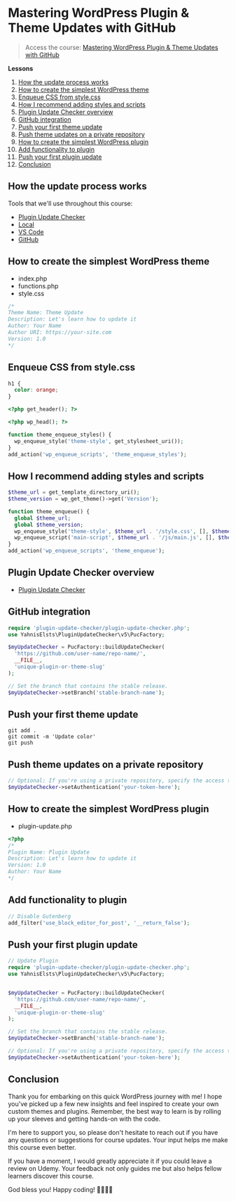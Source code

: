 # Mastering WordPress Plugin & Theme Updates with GitHub

> Access the course: [Mastering WordPress Plugin & Theme Updates with GitHub](https://www.udemy.com/course/draft/6229247/?referralCode=D5603E4C41EA25771004)

**Lessons**

 1. [How the update process works](#how-the-update-process-works)
  2. [How to create the simplest WordPress theme](#how-to-create-the-simplest-wordpress-theme)
  3. [Enqueue CSS from style.css](#enqueue-css-from-stylecss)
  4. [How I recommend adding styles and scripts](#how-i-recommend-adding-styles-and-scripts)
  5. [Plugin Update Checker overview](#plugin-update-checker-overview)
  6. [GitHub integration](#github-integration)
  7. [Push your first theme update](#push-your-first-theme-update)
  8. [Push theme updates on a private repository](#push-theme-updates-on-a-private-repository)
  9. [How to create the simplest WordPress plugin](#how-to-create-the-simplest-wordpress-plugin)
  10. [Add functionality to plugin](#add-functionality-to-plugin)
  11. [Push your first plugin update](#push-your-first-plugin-update)
  12. [Conclusion](#conclusion)

## How the update process works
Tools that we'll use throughout this course:
- [Plugin Update Checker](https://github.com/YahnisElsts/plugin-update-checker)
- [Local](https://localwp.com/)
- [VS Code](https://code.visualstudio.com/download)
- [GitHub](https://github.com/)

## How to create the simplest WordPress theme

- index.php
- functions.php
- style.css

```css
/*
Theme Name: Theme Update
Description: Let's learn how to update it
Author: Your Name
Author URI: https://your-site.com
Version: 1.0
*/
```

## Enqueue CSS from style.css
```css
h1 {
  color: orange;
}
```

```php
<?php get_header(); ?>
```

```php
<?php wp_head(); ?>
```

```php
function theme_enqueue_styles() {
  wp_enqueue_style('theme-style', get_stylesheet_uri());
}
add_action('wp_enqueue_scripts', 'theme_enqueue_styles');
```

## How I recommend adding styles and scripts

```php
$theme_url = get_template_directory_uri();
$theme_version = wp_get_theme()->get('Version');
```

```php
function theme_enqueue() {
  global $theme_url;
  global $theme_version;
  wp_enqueue_style('theme-style', $theme_url . '/style.css', [], $theme_version);
  wp_enqueue_script('main-script', $theme_url . '/js/main.js', [], $theme_version);
}
add_action('wp_enqueue_scripts', 'theme_enqueue');
```

## Plugin Update Checker overview
- [Plugin Update Checker](https://github.com/YahnisElsts/plugin-update-checker)

## GitHub integration
```php
require 'plugin-update-checker/plugin-update-checker.php';
use YahnisElsts\PluginUpdateChecker\v5\PucFactory;

$myUpdateChecker = PucFactory::buildUpdateChecker(
  'https://github.com/user-name/repo-name/',
  __FILE__,
  'unique-plugin-or-theme-slug'
);

// Set the branch that contains the stable release.
$myUpdateChecker->setBranch('stable-branch-name');
```

## Push your first theme update

```git
git add .
git commit -m 'Update color'
git push
```

## Push theme updates on a private repository

```php
// Optional: If you're using a private repository, specify the access token like this:
$myUpdateChecker->setAuthentication('your-token-here');
```

## How to create the simplest WordPress plugin

- plugin-update.php
```php
<?php
/*
Plugin Name: Plugin Update
Description: Let's learn how to update it
Version: 1.0
Author: Your Name
*/
```

## Add functionality to plugin

```php
// Disable Gutenberg
add_filter('use_block_editor_for_post', '__return_false');
```

## Push your first plugin update

```php
// Update Plugin
require 'plugin-update-checker/plugin-update-checker.php';
use YahnisElsts\PluginUpdateChecker\v5\PucFactory;


$myUpdateChecker = PucFactory::buildUpdateChecker(
  'https://github.com/user-name/repo-name/',
  __FILE__,
  'unique-plugin-or-theme-slug'
);

// Set the branch that contains the stable release.
$myUpdateChecker->setBranch('stable-branch-name');

// Optional: If you're using a private repository, specify the access token like this:
$myUpdateChecker->setAuthentication('your-token-here');
```

## Conclusion
Thank you for embarking on this quick WordPress journey with me! I hope you've picked up a few new insights and feel inspired to create your own custom themes and plugins. Remember, the best way to learn is by rolling up your sleeves and getting hands-on with the code.

I'm here to support you, so please don't hesitate to reach out if you have any questions or suggestions for course updates. Your input helps me make this course even better.

If you have a moment, I would greatly appreciate it if you could leave a review on Udemy. Your feedback not only guides me but also helps fellow learners discover this course.

God bless you! Happy coding! 🧑🏻‍💻🚀
